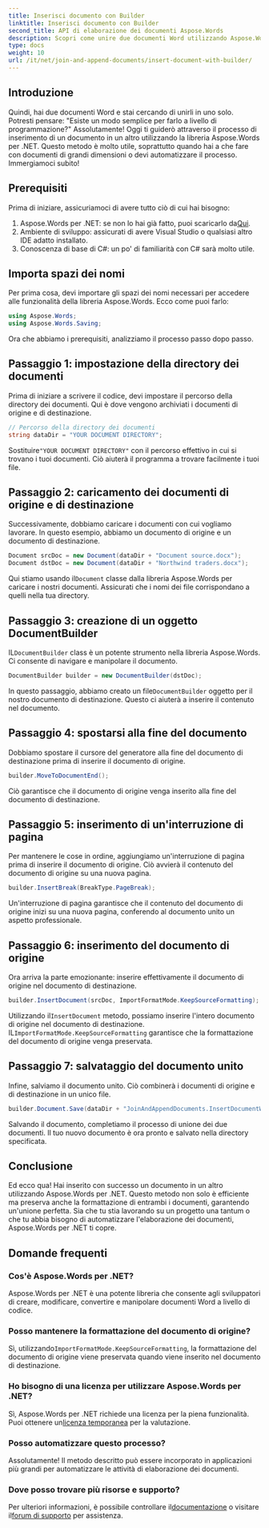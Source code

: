 ```yaml
---
title: Inserisci documento con Builder
linktitle: Inserisci documento con Builder
second_title: API di elaborazione dei documenti Aspose.Words
description: Scopri come unire due documenti Word utilizzando Aspose.Words per .NET. Guida passo passo per inserire un documento con DocumentBuilder e preservare la formattazione.
type: docs
weight: 10
url: /it/net/join-and-append-documents/insert-document-with-builder/
---
```

## Introduzione

Quindi, hai due documenti Word e stai cercando di unirli in uno solo. Potresti pensare: "Esiste un modo semplice per farlo a livello di programmazione?" Assolutamente! Oggi ti guiderò attraverso il processo di inserimento di un documento in un altro utilizzando la libreria Aspose.Words per .NET. Questo metodo è molto utile, soprattutto quando hai a che fare con documenti di grandi dimensioni o devi automatizzare il processo. Immergiamoci subito!

## Prerequisiti

Prima di iniziare, assicuriamoci di avere tutto ciò di cui hai bisogno:

1.  Aspose.Words per .NET: se non lo hai già fatto, puoi scaricarlo da[Qui](https://releases.aspose.com/words/net/).
2. Ambiente di sviluppo: assicurati di avere Visual Studio o qualsiasi altro IDE adatto installato.
3. Conoscenza di base di C#: un po' di familiarità con C# sarà molto utile.

## Importa spazi dei nomi

Per prima cosa, devi importare gli spazi dei nomi necessari per accedere alle funzionalità della libreria Aspose.Words. Ecco come puoi farlo:

```csharp
using Aspose.Words;
using Aspose.Words.Saving;
```

Ora che abbiamo i prerequisiti, analizziamo il processo passo dopo passo.

## Passaggio 1: impostazione della directory dei documenti

Prima di iniziare a scrivere il codice, devi impostare il percorso della directory dei documenti. Qui è dove vengono archiviati i documenti di origine e di destinazione.

```csharp
// Percorso della directory dei documenti
string dataDir = "YOUR DOCUMENT DIRECTORY";
```

 Sostituire`"YOUR DOCUMENT DIRECTORY"` con il percorso effettivo in cui si trovano i tuoi documenti. Ciò aiuterà il programma a trovare facilmente i tuoi file.

## Passaggio 2: caricamento dei documenti di origine e di destinazione

Successivamente, dobbiamo caricare i documenti con cui vogliamo lavorare. In questo esempio, abbiamo un documento di origine e un documento di destinazione.

```csharp
Document srcDoc = new Document(dataDir + "Document source.docx");
Document dstDoc = new Document(dataDir + "Northwind traders.docx");
```

 Qui stiamo usando il`Document` classe dalla libreria Aspose.Words per caricare i nostri documenti. Assicurati che i nomi dei file corrispondano a quelli nella tua directory.

## Passaggio 3: creazione di un oggetto DocumentBuilder

 IL`DocumentBuilder` class è un potente strumento nella libreria Aspose.Words. Ci consente di navigare e manipolare il documento.

```csharp
DocumentBuilder builder = new DocumentBuilder(dstDoc);
```

 In questo passaggio, abbiamo creato un file`DocumentBuilder` oggetto per il nostro documento di destinazione. Questo ci aiuterà a inserire il contenuto nel documento.

## Passaggio 4: spostarsi alla fine del documento

Dobbiamo spostare il cursore del generatore alla fine del documento di destinazione prima di inserire il documento di origine.

```csharp
builder.MoveToDocumentEnd();
```

Ciò garantisce che il documento di origine venga inserito alla fine del documento di destinazione.

## Passaggio 5: inserimento di un'interruzione di pagina

Per mantenere le cose in ordine, aggiungiamo un'interruzione di pagina prima di inserire il documento di origine. Ciò avvierà il contenuto del documento di origine su una nuova pagina.

```csharp
builder.InsertBreak(BreakType.PageBreak);
```

Un'interruzione di pagina garantisce che il contenuto del documento di origine inizi su una nuova pagina, conferendo al documento unito un aspetto professionale.

## Passaggio 6: inserimento del documento di origine

Ora arriva la parte emozionante: inserire effettivamente il documento di origine nel documento di destinazione.

```csharp
builder.InsertDocument(srcDoc, ImportFormatMode.KeepSourceFormatting);
```

 Utilizzando il`InsertDocument` metodo, possiamo inserire l'intero documento di origine nel documento di destinazione. IL`ImportFormatMode.KeepSourceFormatting` garantisce che la formattazione del documento di origine venga preservata.

## Passaggio 7: salvataggio del documento unito

Infine, salviamo il documento unito. Ciò combinerà i documenti di origine e di destinazione in un unico file.

```csharp
builder.Document.Save(dataDir + "JoinAndAppendDocuments.InsertDocumentWithBuilder.docx");
```

Salvando il documento, completiamo il processo di unione dei due documenti. Il tuo nuovo documento è ora pronto e salvato nella directory specificata.

## Conclusione

Ed ecco qua! Hai inserito con successo un documento in un altro utilizzando Aspose.Words per .NET. Questo metodo non solo è efficiente ma preserva anche la formattazione di entrambi i documenti, garantendo un'unione perfetta. Sia che tu stia lavorando su un progetto una tantum o che tu abbia bisogno di automatizzare l'elaborazione dei documenti, Aspose.Words per .NET ti copre.

## Domande frequenti

### Cos'è Aspose.Words per .NET?  
Aspose.Words per .NET è una potente libreria che consente agli sviluppatori di creare, modificare, convertire e manipolare documenti Word a livello di codice.

### Posso mantenere la formattazione del documento di origine?  
 Sì, utilizzando`ImportFormatMode.KeepSourceFormatting`, la formattazione del documento di origine viene preservata quando viene inserito nel documento di destinazione.

### Ho bisogno di una licenza per utilizzare Aspose.Words per .NET?  
 Sì, Aspose.Words per .NET richiede una licenza per la piena funzionalità. Puoi ottenere un[licenza temporanea](https://purchase.aspose.com/temporary-license/) per la valutazione.

### Posso automatizzare questo processo?  
Assolutamente! Il metodo descritto può essere incorporato in applicazioni più grandi per automatizzare le attività di elaborazione dei documenti.

### Dove posso trovare più risorse e supporto?  
Per ulteriori informazioni, è possibile controllare il[documentazione](https://reference.aspose.com/words/net/) o visitare il[forum di supporto](https://forum.aspose.com/c/words/8) per assistenza.